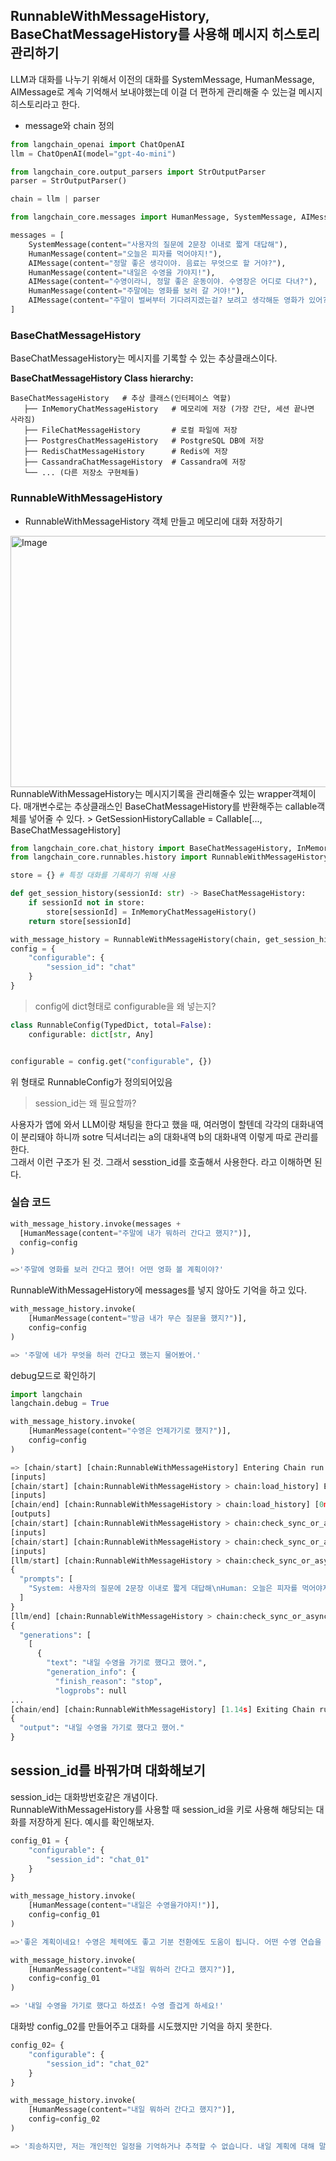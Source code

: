 ## RunnableWithMessageHistory, BaseChatMessageHistory를 사용해 메시지 히스토리 관리하기
LLM과 대화를 나누기 위해서 이전의 대화를 SystemMessage, HumanMessage, AIMessage로 계속 기억해서 보내야했는데
이걸 더 편하게 관리해줄 수 있는걸 메시지 히스토리라고 한다.

* message와 chain 정의
```py
from langchain_openai import ChatOpenAI
llm = ChatOpenAI(model="gpt-4o-mini")

from langchain_core.output_parsers import StrOutputParser
parser = StrOutputParser()

chain = llm | parser

from langchain_core.messages import HumanMessage, SystemMessage, AIMessage

messages = [
    SystemMessage(content="사용자의 질문에 2문장 이내로 짧게 대답해"),
    HumanMessage(content="오늘은 피자를 먹어야지!"),
    AIMessage(content="정말 좋은 생각이야. 음료는 무엇으로 할 거야?"),
    HumanMessage(content="내일은 수영을 가야지!"),
    AIMessage(content="수영이라니, 정말 좋은 운동이야. 수영장은 어디로 다녀?"),
    HumanMessage(content="주말에는 영화를 보러 갈 거야!"),
    AIMessage(content="주말이 벌써부터 기다려지겠는걸? 보려고 생각해둔 영화가 있어?"),
]
```

### BaseChatMessageHistory
BaseChatMessageHistory는 메시지를 기록할 수 있는 추상클래스이다.

**BaseChatMessageHistory Class hierarchy:**
```
BaseChatMessageHistory   # 추상 클래스(인터페이스 역할)
   ├── InMemoryChatMessageHistory   # 메모리에 저장 (가장 간단, 세션 끝나면 사라짐)
   ├── FileChatMessageHistory       # 로컬 파일에 저장
   ├── PostgresChatMessageHistory   # PostgreSQL DB에 저장
   ├── RedisChatMessageHistory      # Redis에 저장
   ├── CassandraChatMessageHistory  # Cassandra에 저장
   └── ... (다른 저장소 구현체들)
```

### RunnableWithMessageHistory
* RunnableWithMessageHistory 객체 만들고 메모리에 대화 저장하기
<img width="634" height="402" alt="Image" src="https://github.com/user-attachments/assets/70d28cb1-a919-4720-91ea-0fdab28709ca" />
RunnableWithMessageHistory는 메시지기록을 관리해줄수 있는 wrapper객체이다.
매개변수로는 추상클래스인 BaseChatMessageHistory를 반환해주는 callable객체를 넣어줄 수 있다.
> GetSessionHistoryCallable = Callable[..., BaseChatMessageHistory]

```py
from langchain_core.chat_history import BaseChatMessageHistory, InMemoryChatMessageHistory
from langchain_core.runnables.history import RunnableWithMessageHistory

store = {} # 특정 대화를 기록하기 위해 사용

def get_session_history(sessionId: str) -> BaseChatMessageHistory:
    if sessionId not in store: 
        store[sessionId] = InMemoryChatMessageHistory()
    return store[sessionId]

with_message_history = RunnableWithMessageHistory(chain, get_session_history)
config = {
    "configurable": {
        "session_id": "chat"
    }
}

```

> config에 dict형태로 configurable을 왜 넣는지?
```py
class RunnableConfig(TypedDict, total=False):
    configurable: dict[str, Any]


configurable = config.get("configurable", {})
```
위 형태로 RunnableConfig가 정의되어있음

> session_id는 왜 필요할까?

사용자가 앱에 와서 LLM이랑 채팅을 한다고 했을 때, 여러명이 할텐데 각각의 대화내역이 분리돼야 하니까 sotre 딕셔너리는 a의 대화내역 b의 대화내역 이렇게 따로 관리를 한다.  
그래서 이런 구조가 된 것. 그래서 sesstion_id를 호출해서 사용한다. 라고 이해하면 된다.  

### 실습 코드
```py
with_message_history.invoke(messages + 
  [HumanMessage(content="주말에 내가 뭐하러 간다고 했지?")],
  config=config
)

=>'주말에 영화를 보러 간다고 했어! 어떤 영화 볼 계획이야?'
```

RunnableWithMessageHistory에 messages를 넣지 않아도 기억을 하고 있다.
```py
with_message_history.invoke(
    [HumanMessage(content="방금 내가 무슨 질문을 했지?")],
    config=config
)

=> '주말에 네가 무엇을 하러 간다고 했는지 물어봤어.'
```

debug모드로 확인하기
```py
import langchain
langchain.debug = True

with_message_history.invoke(
    [HumanMessage(content="수영은 언제가기로 했지?")],
    config=config
)

=> [chain/start] [chain:RunnableWithMessageHistory] Entering Chain run with input:
[inputs]
[chain/start] [chain:RunnableWithMessageHistory > chain:load_history] Entering Chain run with input:
[inputs]
[chain/end] [chain:RunnableWithMessageHistory > chain:load_history] [0ms] Exiting Chain run with output:
[outputs]
[chain/start] [chain:RunnableWithMessageHistory > chain:check_sync_or_async] Entering Chain run with input:
[inputs]
[chain/start] [chain:RunnableWithMessageHistory > chain:check_sync_or_async > chain:RunnableSequence] Entering Chain run with input:
[inputs]
[llm/start] [chain:RunnableWithMessageHistory > chain:check_sync_or_async > chain:RunnableSequence > llm:ChatOpenAI] Entering LLM run with input:
{
  "prompts": [
    "System: 사용자의 질문에 2문장 이내로 짧게 대답해\nHuman: 오늘은 피자를 먹어야지!\nAI: 정말 좋은 생각이야. 음료는 무엇으로 할 거야?\nHuman: 내일은 수영을 가야지!\nAI: 수영이라니, 정말 좋은 운동이야. 수영장은 어디로 다녀?\nHuman: 주말에는 영화를 보러 갈 거야!\nAI: 주말이 벌써부터 기다려지겠는걸? 보려고 생각해둔 영화가 있어?\nHuman: 주말에 내가 뭐하러 간다고 했지?\nAI: 주말에 영화를 보러 간다고 했어! 어떤 영화 볼 계획이야?\nHuman: 방금 내가 무슨 질문을 했지?\nAI: 주말에 네가 무엇을 하러 간다고 했는지 물어봤어.\nHuman: 수영은 언제가기로 했지?\nAI: 수영은 내일 가기로 했다고 했어. 잘 다녀와!\nHuman: 수영은 언제가기로 했지?"
  ]
}
[llm/end] [chain:RunnableWithMessageHistory > chain:check_sync_or_async > chain:RunnableSequence > llm:ChatOpenAI] [1.13s] Exiting LLM run with output:
{
  "generations": [
    [
      {
        "text": "내일 수영을 가기로 했다고 했어.",
        "generation_info": {
          "finish_reason": "stop",
          "logprobs": null
...
[chain/end] [chain:RunnableWithMessageHistory] [1.14s] Exiting Chain run with output:
{
  "output": "내일 수영을 가기로 했다고 했어."
}
```

## session_id를 바꿔가며 대화해보기
session_id는 대화방번호같은 개념이다.  
RunnableWithMessageHistory를 사용할 때 session_id을 키로 사용해 해당되는 대화를 저장하게 된다.
예시를 확인해보자.

```py
config_01 = {
    "configurable": {
        "session_id": "chat_01"
    }
}

with_message_history.invoke(
    [HumanMessage(content="내일은 수영을가야지!")],
    config=config_01
)

=>'좋은 계획이네요! 수영은 체력에도 좋고 기분 전환에도 도움이 됩니다. 어떤 수영 연습을 할 계획이신가요?'

with_message_history.invoke(
    [HumanMessage(content="내일 뭐하러 간다고 했지?")],
    config=config_01
)

=> '내일 수영을 가기로 했다고 하셨죠! 수영 즐겁게 하세요!'

```

대화방 config_02를 만들어주고 대화를 시도했지만 기억을 하지 못한다.  
```py
config_02= {
    "configurable": {
        "session_id": "chat_02"
    }
}

with_message_history.invoke(
    [HumanMessage(content="내일 뭐하러 간다고 했지?")],
    config=config_02
)

=> '죄송하지만, 저는 개인적인 일정을 기억하거나 추적할 수 없습니다. 내일 계획에 대해 말해주시면 도와드릴 수 있는 부분이 있을지도 모릅니다!'
```
